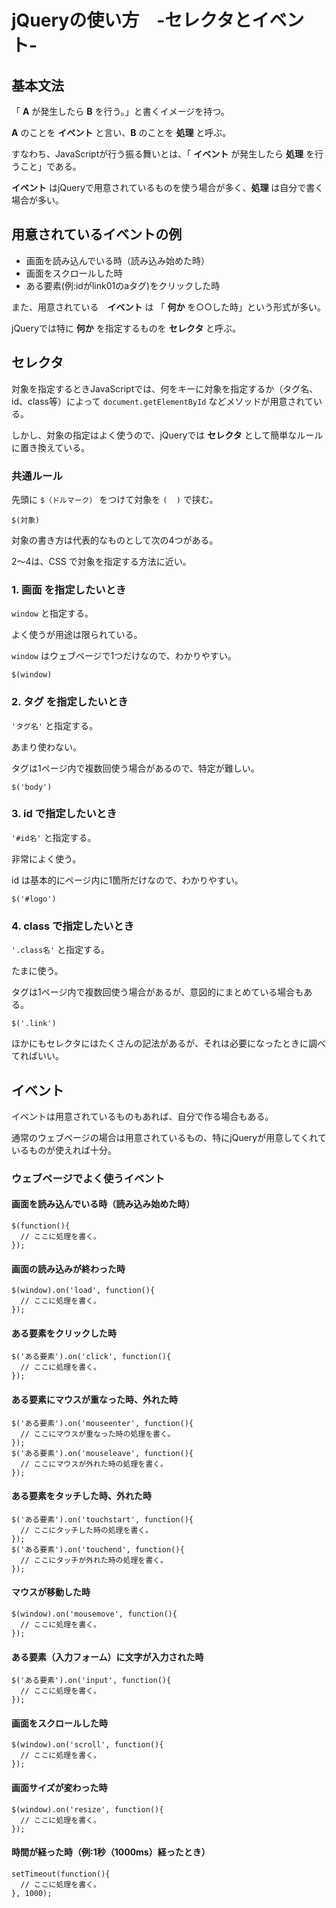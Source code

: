 # jQueryの使い方　-セレクタとイベント-

## 基本文法

「 __A__ が発生したら __B__ を行う。」と書くイメージを持つ。

__A__ のことを __イベント__ と言い、__B__ のことを __処理__ と呼ぶ。

すなわち、JavaScriptが行う振る舞いとは、「 __イベント__ が発生したら __処理__ を行うこと」である。

__イベント__ はjQueryで用意されているものを使う場合が多く、__処理__ は自分で書く場合が多い。

## 用意されているイベントの例

- 画面を読み込んでいる時（読み込み始めた時）
- 画面をスクロールした時
- ある要素(例:idがlink01のaタグ)をクリックした時

また、用意されている　__イベント__ は 「 __何か__ を○○した時」という形式が多い。

jQueryでは特に __何か__ を指定するものを __セレクタ__ と呼ぶ。

## セレクタ

対象を指定するときJavaScriptでは、何をキーに対象を指定するか（タグ名、id、class等）によって `document.getElementById` などメソッドが用意されている。

しかし、対象の指定はよく使うので、jQueryでは __セレクタ__ として簡単なルールに置き換えている。

### 共通ルール

先頭に `$（ドルマーク）` をつけて対象を `(  )` で挟む。

````
$(対象)
````

対象の書き方は代表的なものとして次の4つがある。

2〜4は、CSS で対象を指定する方法に近い。


### 1. __画面__ を指定したいとき

`window` と指定する。

よく使うが用途は限られている。

`window` はウェブページで1つだけなので、わかりやすい。

````
$(window)
````

### 2. __タグ__ を指定したいとき

`'タグ名'` と指定する。

あまり使わない。

タグは1ページ内で複数回使う場合があるので、特定が難しい。

````
$('body')
````

### 3. __id__ で指定したいとき

`'#id名'` と指定する。

非常によく使う。

id は基本的にページ内に1箇所だけなので、わかりやすい。

````
$('#logo')
````

### 4. __class__ で指定したいとき

`'.class名'` と指定する。

たまに使う。

タグは1ページ内で複数回使う場合があるが、意図的にまとめている場合もある。

````
$('.link')
````

ほかにもセレクタにはたくさんの記法があるが、それは必要になったときに調べてればいい。




## イベント

イベントは用意されているものもあれば、自分で作る場合もある。

通常のウェブページの場合は用意されているもの、特にjQueryが用意してくれているものが使えれば十分。

### ウェブページでよく使うイベント

#### 画面を読み込んでいる時（読み込み始めた時）

```
$(function(){
  // ここに処理を書く。
});
```

#### 画面の読み込みが終わった時

```
$(window).on('load', function(){
  // ここに処理を書く。
});
```

#### ある要素をクリックした時

```
$('ある要素').on('click', function(){
  // ここに処理を書く。
});
```

#### ある要素にマウスが重なった時、外れた時

```
$('ある要素').on('mouseenter', function(){
  // ここにマウスが重なった時の処理を書く。
});
$('ある要素').on('mouseleave', function(){
  // ここにマウスが外れた時の処理を書く。
});
```

#### ある要素をタッチした時、外れた時

```
$('ある要素').on('touchstart', function(){
  // ここにタッチした時の処理を書く。
});
$('ある要素').on('touchend', function(){
  // ここにタッチが外れた時の処理を書く。
});
```

#### マウスが移動した時

```
$(window).on('mousemove', function(){
  // ここに処理を書く。
});
```

#### ある要素（入力フォーム）に文字が入力された時

```
$('ある要素').on('input', function(){
  // ここに処理を書く。
});
```

#### 画面をスクロールした時

```
$(window).on('scroll', function(){
  // ここに処理を書く。
});
```

#### 画面サイズが変わった時

```
$(window).on('resize', function(){
  // ここに処理を書く。
});
```

#### 時間が経った時（例:1秒（1000ms）経ったとき）

```
setTimeout(function(){
  // ここに処理を書く。
}, 1000);
```

